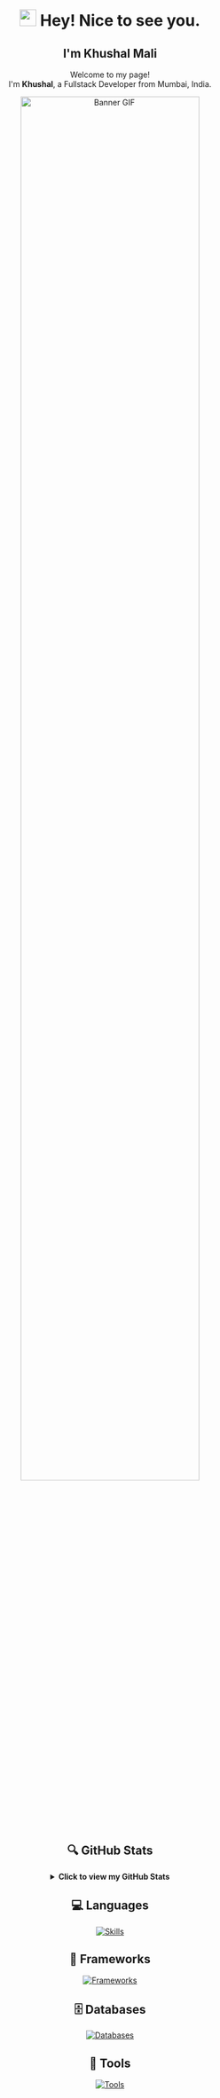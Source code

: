 <h1 align="center">
  <img src="https://emojis.slackmojis.com/emojis/images/1531849430/4246/blob-sunglasses.gif?1531849430" width="30"/> 
  Hey! Nice to see you.
</h1>

<h2 align="center">I'm Khushal Mali</h2>

<p align="center">
  Welcome to my page! <br/> I'm <strong>Khushal</strong>, a Fullstack Developer from Mumbai, India.
</p>

<div align="center">
  <img src="https://github.com/khushal8448/khushal8448/blob/main/banner.gif" alt="Banner GIF" width="80%"/>
</div>

<h2 align="center">🔍 GitHub Stats</h2>

<details align="center">
  <summary> 
    <b>Click to view my GitHub Stats</b>
  </summary>
  <br>
  <img src="https://github-readme-stats.vercel.app/api?username=khushal8448&show_icons=true&hide_title=true&count_private=true&theme=dark" alt="Khushal's GitHub Stats"/>
</details>

<h2 align="center">💻 Languages</h2>

<p align="center">
  <a href="https://skillicons.dev">
    <img src="https://skillicons.dev/icons?i=ts,js" alt="Skills"/>
  </a>
</p>

<h2 align="center">🧰 Frameworks</h2>

<p align="center">
  <a href="https://skillicons.dev">
    <img src="https://skillicons.dev/icons?i=express,react,nextjs,tailwindcss" alt="Frameworks"/>
  </a>
</p>

<h2 align="center">🗄️ Databases</h2>

<p align="center">
  <a href="https://skillicons.dev">
    <img src="https://skillicons.dev/icons?i=postgres,redis,mongo" alt="Databases"/>
  </a>
</p>

<h2 align="center">🔧 Tools</h2>

<p align="center">
  <a href="https://skillicons.dev">
    <img src="https://skillicons.dev/icons?i=prisma,git,docker,vscode" alt="Tools"/>
  </a>
</p>
